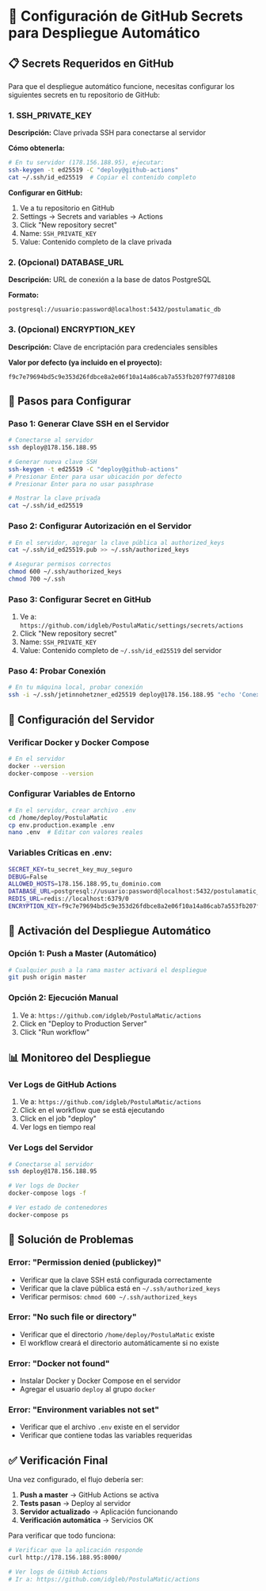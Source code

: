 # 🔐 Configuración de GitHub Secrets para Despliegue Automático

## 📋 Secrets Requeridos en GitHub

Para que el despliegue automático funcione, necesitas configurar los siguientes secrets en tu repositorio de GitHub:

### 1. SSH_PRIVATE_KEY
**Descripción:** Clave privada SSH para conectarse al servidor

**Cómo obtenerla:**
```bash
# En tu servidor (178.156.188.95), ejecutar:
ssh-keygen -t ed25519 -C "deploy@github-actions"
cat ~/.ssh/id_ed25519  # Copiar el contenido completo
```

**Configurar en GitHub:**
1. Ve a tu repositorio en GitHub
2. Settings → Secrets and variables → Actions
3. Click "New repository secret"
4. Name: `SSH_PRIVATE_KEY`
5. Value: Contenido completo de la clave privada

### 2. (Opcional) DATABASE_URL
**Descripción:** URL de conexión a la base de datos PostgreSQL

**Formato:**
```
postgresql://usuario:password@localhost:5432/postulamatic_db
```

### 3. (Opcional) ENCRYPTION_KEY
**Descripción:** Clave de encriptación para credenciales sensibles

**Valor por defecto (ya incluido en el proyecto):**
```
f9c7e79694bd5c9e353d26fdbce8a2e06f10a14a86cab7a553fb207f977d8108
```

## 🚀 Pasos para Configurar

### Paso 1: Generar Clave SSH en el Servidor
```bash
# Conectarse al servidor
ssh deploy@178.156.188.95

# Generar nueva clave SSH
ssh-keygen -t ed25519 -C "deploy@github-actions"
# Presionar Enter para usar ubicación por defecto
# Presionar Enter para no usar passphrase

# Mostrar la clave privada
cat ~/.ssh/id_ed25519
```

### Paso 2: Configurar Autorización en el Servidor
```bash
# En el servidor, agregar la clave pública al authorized_keys
cat ~/.ssh/id_ed25519.pub >> ~/.ssh/authorized_keys

# Asegurar permisos correctos
chmod 600 ~/.ssh/authorized_keys
chmod 700 ~/.ssh
```

### Paso 3: Configurar Secret en GitHub
1. Ve a: `https://github.com/idgleb/PostulaMatic/settings/secrets/actions`
2. Click "New repository secret"
3. Name: `SSH_PRIVATE_KEY`
4. Value: Contenido completo de `~/.ssh/id_ed25519` del servidor

### Paso 4: Probar Conexión
```bash
# En tu máquina local, probar conexión
ssh -i ~/.ssh/jetinnohetzner_ed25519 deploy@178.156.188.95 "echo 'Conexión SSH exitosa'"
```

## 🔧 Configuración del Servidor

### Verificar Docker y Docker Compose
```bash
# En el servidor
docker --version
docker-compose --version
```

### Configurar Variables de Entorno
```bash
# En el servidor, crear archivo .env
cd /home/deploy/PostulaMatic
cp env.production.example .env
nano .env  # Editar con valores reales
```

### Variables Críticas en .env:
```bash
SECRET_KEY=tu_secret_key_muy_seguro
DEBUG=False
ALLOWED_HOSTS=178.156.188.95,tu_dominio.com
DATABASE_URL=postgresql://usuario:password@localhost:5432/postulamatic_db
REDIS_URL=redis://localhost:6379/0
ENCRYPTION_KEY=f9c7e79694bd5c9e353d26fdbce8a2e06f10a14a86cab7a553fb207f977d8108
```

## 🎯 Activación del Despliegue Automático

### Opción 1: Push a Master (Automático)
```bash
# Cualquier push a la rama master activará el despliegue
git push origin master
```

### Opción 2: Ejecución Manual
1. Ve a: `https://github.com/idgleb/PostulaMatic/actions`
2. Click en "Deploy to Production Server"
3. Click "Run workflow"

## 📊 Monitoreo del Despliegue

### Ver Logs de GitHub Actions
1. Ve a: `https://github.com/idgleb/PostulaMatic/actions`
2. Click en el workflow que se está ejecutando
3. Click en el job "deploy"
4. Ver logs en tiempo real

### Ver Logs del Servidor
```bash
# Conectarse al servidor
ssh deploy@178.156.188.95

# Ver logs de Docker
docker-compose logs -f

# Ver estado de contenedores
docker-compose ps
```

## 🚨 Solución de Problemas

### Error: "Permission denied (publickey)"
- Verificar que la clave SSH está configurada correctamente
- Verificar que la clave pública está en `~/.ssh/authorized_keys`
- Verificar permisos: `chmod 600 ~/.ssh/authorized_keys`

### Error: "No such file or directory"
- Verificar que el directorio `/home/deploy/PostulaMatic` existe
- El workflow creará el directorio automáticamente si no existe

### Error: "Docker not found"
- Instalar Docker y Docker Compose en el servidor
- Agregar el usuario `deploy` al grupo `docker`

### Error: "Environment variables not set"
- Verificar que el archivo `.env` existe en el servidor
- Verificar que contiene todas las variables requeridas

## ✅ Verificación Final

Una vez configurado, el flujo debería ser:

1. **Push a master** → GitHub Actions se activa
2. **Tests pasan** → Deploy al servidor
3. **Servidor actualizado** → Aplicación funcionando
4. **Verificación automática** → Servicios OK

Para verificar que todo funciona:
```bash
# Verificar que la aplicación responde
curl http://178.156.188.95:8000/

# Ver logs de GitHub Actions
# Ir a: https://github.com/idgleb/PostulaMatic/actions
```
